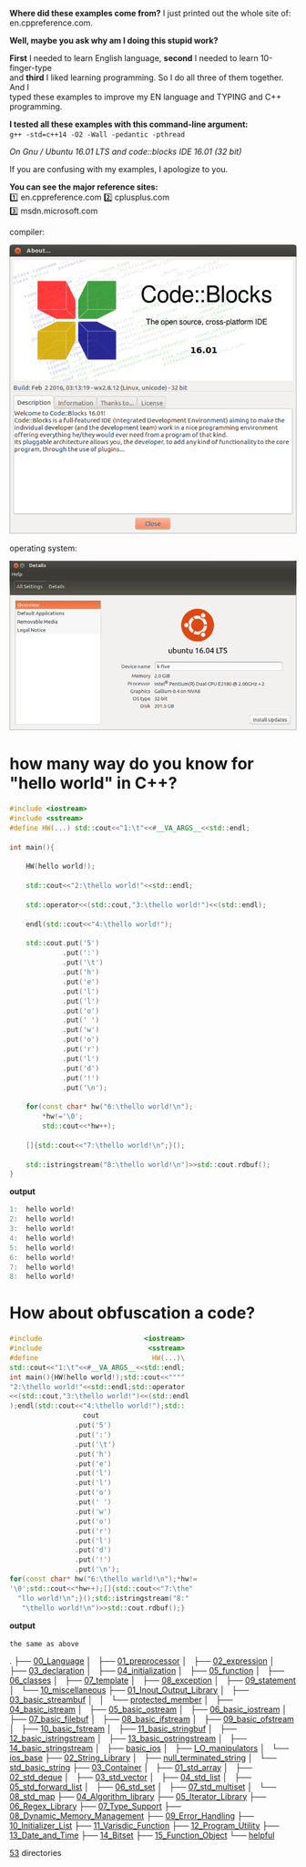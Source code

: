**Where did these examples come from?**
I just printed out the whole site of: en.cppreference.com.  

**Well, maybe you ask why am I doing this stupid work?**  

**First** I needed to learn English language, **second** I needed to learn 10-finger-type  
and **third** I liked learning programming. So I do all three of them together. And I  
typed these examples to improve my EN language and TYPING and C++ programming.  

**I tested all these examples with this command-line argument:**  
`g++ -std=c++14 -O2 -Wall -pedantic -pthread`

*On Gnu / Ubuntu 16.01 LTS and code::blocks IDE 16.01 (32 bit)*

If you are confusing with my examples, I apologize to you.
  
**You can see the major reference sites:**  
    :one: en.cppreference.com
    :two: cplusplus.com  
    :three: msdn.microsoft.com  


compiler:

![my compiler](https://github.com/k-five/1000_examples_with_cpp/blob/master/codeblocks.png)

operating system:

![my OS](https://github.com/k-five/1000_examples_with_cpp/blob/master/os.png)



# how many way do you know for "hello world" in C++?
```C++
#include <iostream>
#include <sstream>
#define HW(...) std::cout<<"1:\t"<<#__VA_ARGS__<<std::endl;

int main(){

	HW(hello world!);

	std::cout<<"2:\thello world!"<<std::endl;

	std::operator<<(std::cout,"3:\thello world!")<<(std::endl);

	endl(std::cout<<"4:\thello world!");

	std::cout.put('5')
	         .put(':')
			 .put('\t')
			 .put('h')
			 .put('e')
			 .put('l')
			 .put('l')
			 .put('o')
			 .put(' ')
			 .put('w')
			 .put('o')
			 .put('r')
			 .put('l')
			 .put('d')
			 .put('!')
			 .put('\n');

	for(const char* hw("6:\thello world!\n");
		*hw!='\0';
		std::cout<<*hw++);

	[]{std::cout<<"7:\thello world!\n";}();

	std::istringstream("8:\thello world!\n")>>std::cout.rdbuf();
}
```

**output**

```c++
1:	hello world!
2:	hello world!
3:	hello world!
4:	hello world!
5:	hello world!
6:	hello world!
7:	hello world!
8:	hello world!

```

# How about obfuscation a code?
```C++
#include                         <iostream>
#include                          <sstream>
#define                            HW(...)\
std::cout<<"1:\t"<<#__VA_ARGS__<<std::endl;
int main(){HW(hello world!);std::cout<<""""
"2:\thello world!"<<std::endl;std::operator
<<(std::cout,"3:\thello world!")<<(std::endl
);endl(std::cout<<"4:\thello world!");std::
                  cout
                .put('5')
                .put(':')
                .put('\t')
                .put('h')
                .put('e')
                .put('l')
                .put('l')
                .put('o')
                .put(' ')
                .put('w')
                .put('o')
                .put('r')
                .put('l')
                .put('d')
                .put('!')
                .put('\n');
for(const char* hw("6:\thello world!\n");*hw!=
'\0';std::cout<<*hw++);[]{std::cout<<"7:\the"
  "llo world!\n";}();std::istringstream("8:"
   "\thello world!\n")>>std::cout.rdbuf();}
```
**output**

`the same as above`



.
├── [00_Language](https://github.com/k-five/1000_examples_with_cpp/tree/master/Language)
│   ├── [01_preprocessor](https://github.com/k-five/1000_examples_with_cpp/tree/master/Language/01_preprocessor)
│   ├── [02_expression](https://github.com/k-five/1000_examples_with_cpp/tree/master/Language/02_expression)
│   ├── [03_declaration](https://github.com/k-five/1000_examples_with_cpp/tree/master/Language/03_declaration)
│   ├── [04_initialization](https://github.com/k-five/1000_examples_with_cpp/tree/master/Language/04_initialization)
│   ├── [05_function](https://github.com/k-five/1000_examples_with_cpp/tree/master/Language/05_function)
│   ├── [06_classes](https://github.com/k-five/1000_examples_with_cpp/tree/master/Language/06_classes)
│   ├── [07_template](https://github.com/k-five/1000_examples_with_cpp/tree/master/Language/07_template)
│   ├── [08_exception](https://github.com/k-five/1000_examples_with_cpp/tree/master/Language/08_exception)
│   ├── [09_statement](https://github.com/k-five/1000_examples_with_cpp/tree/master/Language/09_statement)
│   └── [10_miscellaneous](https://github.com/k-five/1000_examples_with_cpp/tree/master/Language/10_miscellaneous)
├── [01_Inout_Output_Library]()
│   ├── [03_basic_streambuf]()
│   │   └── [protected_member]()
│   ├── [04_basic_istream]()
│   ├── [05_basic_ostream]()
│   ├── [06_basic_iostream]()
│   ├── [07_basic_filebuf]()
│   ├── [08_basic_ifstream]()
│   ├── [09_basic_ofstream]()
│   ├── [10_basic_fstream]()
│   ├── [11_basic_stringbuf]()
│   ├── [12_basic_istringstream]()
│   ├── [13_basic_ostringstream]()
│   ├── [14_basic_stringstream]()
│   ├── [basic_ios]()
│   ├── [I_O_manipulators]()
│   └── [ios_base]()
├── [02_String_Library]()
│   ├── [null_terminated_string]()
│   └── [std_basic_string]()
├── [03_Container]()
│   ├── [01_std_array]()
│   ├── [02_std_deque]()
│   ├── [03_std_vector]()
│   ├── [04_std_list]()
│   ├── [05_std_forward_list]()
│   ├── [06_std_set]()
│   ├── [07_std_multiset]()
│   └── [08_std_map]()
├── [04_Algorithm_library]()
├── [05_Iterator_Library]()
├── [06_Regex_Library]()
├── [07_Type_Support]()
├── [08_Dynamic_Memory_Management]()
├── [09_Error_Handling]()
├── [10_Initializer_List]()
├── [11_Varisdic_Function]()
├── [12_Program_Utility]()
├── [13_Date_and_Time]()
├── [14_Bitset]()
├── [15_Function_Object]()
└── [helpful]()

[53]() directories
